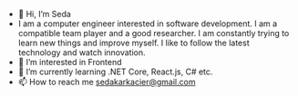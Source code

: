 - 👋 Hi, I’m Seda
- I am a computer engineer interested in software development. I am a compatible team player and a
good researcher. I am constantly trying to learn new things and improve myself. I like to follow the
latest technology and watch innovation.
- 👀 I’m interested in Frontend
- 🌱 I’m currently learning .NET Core, React.js, C# etc.
- 📫 How to reach me sedakarkacier@gmail.com

<!---
Skarkacier/Skarkacier is a ✨ special ✨ repository because its `README.md` (this file) appears on your GitHub profile.
You can click the Preview link to take a look at your changes.
--->
